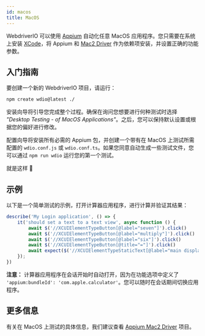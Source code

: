 ```yaml
---
id: macos
title: MacOS
---
```


WebdriverIO 可以使用 [Appium](https://appium.io/) 自动化任意 MacOS 应用程序。您只需要在系统上安装 [XCode](https://developer.apple.com/xcode/)，将 Appium 和 [Mac2 Driver](https://github.com/appium/appium-mac2-driver) 作为依赖项安装，并设置正确的功能参数。

## 入门指南

要创建一个新的 WebdriverIO 项目，请运行：

```sh
npm create wdio@latest ./
```

安装向导将引导您完成整个过程。确保在询问您想要进行何种测试时选择 _"Desktop Testing - of MacOS Applications"_。之后，您可以保持默认设置或根据您的偏好进行修改。

配置向导将安装所有必需的 Appium 包，并创建一个带有在 MacOS 上测试所需配置的 `wdio.conf.js` 或 `wdio.conf.ts`。如果您同意自动生成一些测试文件，您可以通过 `npm run wdio` 运行您的第一个测试。

<CreateMacOSProjectAnimation />

就是这样 🎉

## 示例

以下是一个简单测试的示例，打开计算器应用程序，进行计算并验证其结果：

```js
describe('My Login application', () => {
    it('should set a text to a text view', async function () {
        await $('//XCUIElementTypeButton[@label="seven"]').click()
        await $('//XCUIElementTypeButton[@label="multiply"]').click()
        await $('//XCUIElementTypeButton[@label="six"]').click()
        await $('//XCUIElementTypeButton[@title="="]').click()
        await expect($('//XCUIElementTypeStaticText[@label="main display"]')).toHaveText('42')
    });
})
```

__注意：__ 计算器应用程序在会话开始时自动打开，因为在功能选项中定义了 `'appium:bundleId': 'com.apple.calculator'`。您可以随时在会话期间切换应用程序。

## 更多信息

有关在 MacOS 上测试的具体信息，我们建议查看 [Appium Mac2 Driver](https://github.com/appium/appium-mac2-driver) 项目。